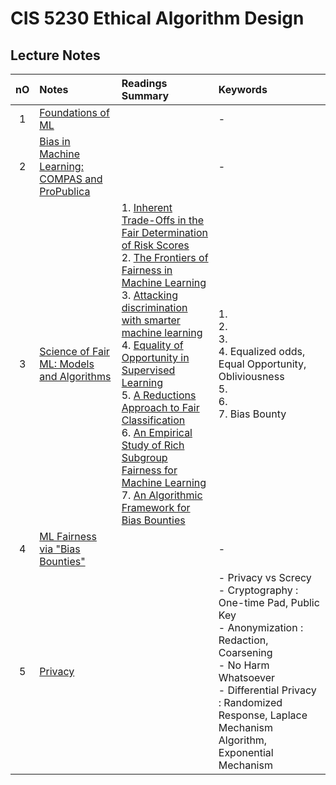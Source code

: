 # CIS 5230 Ethical Algorithm Design

## Lecture Notes
|nO|Notes|Readings Summary|Keywords|
|:-:|:-|:-|:-|
|1|[Foundations of ML](notes/01.md)||- |
|2|[Bias in Machine Learning: COMPAS and ProPublica](notes/02.md)||- |
|3|[Science of Fair ML: Models and Algorithms](notes/03.md)|1. [Inherent Trade-Offs in the Fair Determination of Risk Scores](readings/03/01.md) <br> 2. [The Frontiers of Fairness in Machine Learning](readings/03/02.md) <br> 3. [Attacking discrimination with smarter machine learning](readings/03/03.md) <br> 4. [Equality of Opportunity in Supervised Learning](readings/03/04.md) <br> 5. [A Reductions Approach to Fair Classification](readings/03/05.md) <br> 6.  [An Empirical Study of Rich Subgroup Fairness for Machine Learning](readings/03/06.md) <br> 7. [An Algorithmic Framework for Bias Bounties](readings/03/07.md)|1.<br> 2.<br> 3.<br> 4. Equalized odds, Equal Opportunity, Obliviousness <br> 5. <br> 6. <br> 7. Bias Bounty|
|4|[ML Fairness via "Bias Bounties"](./notes/04.md)||- |
|5|[Privacy](./notes/05.md)||- Privacy vs Screcy <br> - Cryptography : One-time Pad, Public Key <br> - Anonymization : Redaction, Coarsening <br> - No Harm Whatsoever <br> -  Differential Privacy : Randomized Response, Laplace Mechanism Algorithm, Exponential Mechanism|


<br>

